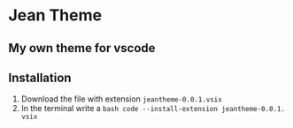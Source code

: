 # Jean Theme

## My own theme for vscode

## Installation

1. Download the file with extension `jeantheme-0.0.1.vsix`
2. In the terminal write a `bash code --install-extension jeantheme-0.0.1. vsix`
